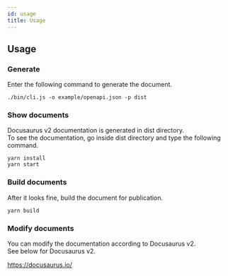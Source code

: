 ```yaml
---
id: usage
title: Usage
---
```


## Usage

### Generate

Enter the following command to generate the document.  

```shell
./bin/cli.js -o example/openapi.json -p dist
```

### Show documents

Docusaurus v2 documentation is generated in dist directory.  
To see the documentation, go inside dist directory and type the following command.  

```shell
yarn install
yarn start
```

### Build documents
After it looks fine, build the document for publication.  

```shell
yarn build
```

### Modify documents

You can modify the documentation according to Docusaurus v2.  
See below for Docusaurus v2.  

https://docusaurus.io/
